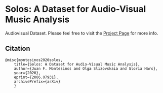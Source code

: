 # Solos: A Dataset for Audio-Visual Music Analysis
Audiovisual Dataset. 
Please feel free to visit the [Project Page](https://juanmontesinos.com/Solos) for more info.  

## Citation  
```
@misc{montesinos2020solos,
    title={Solos: A Dataset for Audio-Visual Music Analysis},
    author={Juan F. Montesinos and Olga Slizovskaia and Gloria Haro},
    year={2020},
    eprint={2006.07931},
    archivePrefix={arXiv}
    }
```
